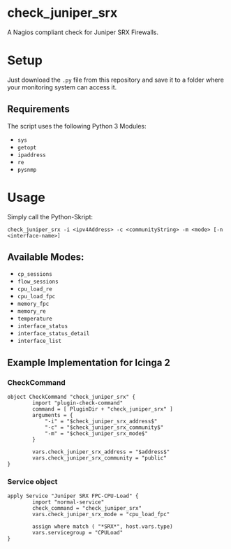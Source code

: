 # check_juniper_srx
A Nagios compliant check for Juniper SRX Firewalls.

# Setup

Just download the `.py` file from this repository and save it to a folder where your monitoring system can access it.

## Requirements

The script uses the following Python 3 Modules:
* `sys`
* `getopt`
* `ipaddress`
* `re`
* `pysnmp`

# Usage

Simply call the Python-Skript:

```
check_juniper_srx -i <ipv4Address> -c <communityString> -m <mode> [-n <interface-name>]
```

## Available Modes:

* `cp_sessions`
* `flow_sessions`
* `cpu_load_re`
* `cpu_load_fpc`
* `memory_fpc`
* `memory_re`
* `temperature`
* `interface_status`
* `interface_status_detail`
* `interface_list`

## Example Implementation for Icinga 2

### CheckCommand

```
object CheckCommand "check_juniper_srx" {
        import "plugin-check-command"
        command = [ PluginDir + "check_juniper_srx" ]
        arguments = {
            "-i" = "$check_juniper_srx_address$"
            "-c" = "$check_juniper_srx_community$"
            "-m" = "$check_juniper_srx_mode$"
        }

        vars.check_juniper_srx_address = "$address$"
        vars.check_juniper_srx_community = "public"
}

```
### Service object

```
apply Service "Juniper SRX FPC-CPU-Load" {
        import "normal-service"
        check_command = "check_juniper_srx"
        vars.check_juniper_srx_mode = "cpu_load_fpc"

        assign where match ( "*SRX*", host.vars.type)
        vars.servicegroup = "CPULoad"
}
```
